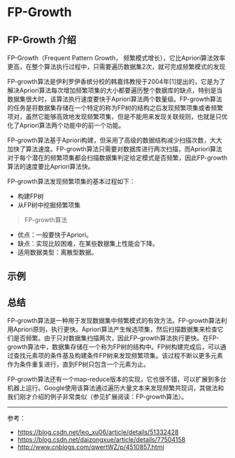 # FP-Growth

## FP-Growth 介绍
FP-Growth（Frequent Pattern Growth， 频繁模式增长），它比Apriori算法效率更高，在整个算法执行过程中，只需要遍历数据集2次，就可完成频繁模式的发现

FP-growth算法是伊利罗伊香槟分校的韩嘉炜教授于2004年[1]提出的，它是为了解决Apriori算法每次增加频繁项集的大小都要遍历整个数据库的缺点，特别是当数据集很大时，该算法执行速度要快于Apriori算法两个数量级。FP-growth算法的任务是将数据集存储在一个特定的称为FP树的结构之后发现频繁项集或者频繁项对，虽然它能够高效地发现频繁项集，但是不能用来发现关联规则，也就是只优化了Apriori算法两个功能中的前一个功能。

FP-growth算法基于Apriori构建，但采用了高级的数据结构减少扫描次数，大大加快了算法速度。FP-growth算法只需要对数据库进行两次扫描，而Apriori算法对于每个潜在的频繁项集都会扫描数据集判定给定模式是否频繁，因此FP-growth算法的速度要比Apriori算法快。

FP-growth算法发现频繁项集的基本过程如下：
- 构建FP树
- 从FP树中挖掘频繁项集

> FP-growth算法
  * 优点：一般要快于Apriori。
  * 缺点：实现比较困难，在某些数据集上性能会下降。
  * 适用数据类型：离散型数据。










## 示例



## 总结
FP-growth算法是一种用于发现数据集中频繁模式的有效方法。FP-growth算法利用Apriori原则，执行更快。Apriori算法产生候选项集，然后扫描数据集来检查它们是否频繁。由于只对数据集扫描两次，因此FP-growth算法执行更快。在FP-growth算法中，数据集存储在一个称为FP树的结构中。FP树构建完成后，可以通过查找元素项的条件基及构建条件FP树来发现频繁项集。该过程不断以更多元素作为条件重复进行，直到FP树只包含一个元素为止。

FP-growth算法还有一个map-reduce版本的实现，它也很不错，可以扩展到多台机器上运行。Google使用该算法通过遍历大量文本来发现频繁共现词，其做法和我们刚才介绍的例子非常类似（参见扩展阅读：FP-growth算法）。



--------------
参考：
* https://blog.csdn.net/leo_xu06/article/details/51332428
* https://blog.csdn.net/daizongxue/article/details/77504158
* http://www.cnblogs.com/qwertWZ/p/4510857.html
